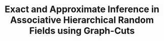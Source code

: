 ---
title: "Exact and Approximate Inference in Associative Hierarchical Random Fields using Graph-Cuts"
year: 2010
pdf_url: "http://www.robots.ox.ac.uk/~phst/Papers/2010/UAI2010/Hierarchy%20AI.pdf"
category: "vision"
author_list: "Chris Russell, Lubor Ladicky, Pushmeet Kohli, Philip H.S. Torr"
grant: "NULL"
pub_in: "The 26th Conference on Uncertainty in Artificial Intelligence "
---